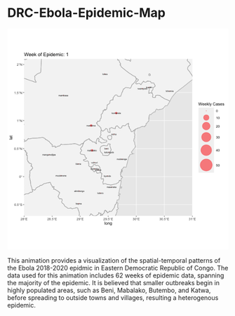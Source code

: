 # DRC-Ebola-Epidemic-Map

![alt-text](https://github.com/vossler-19/DRC-Ebola-Epidemic-Map/blob/master/drc_animate_cropped_lb.gif)

This animation provides a visualization of the spatial-temporal patterns of the Ebola 2018-2020 epidmic in Eastern Democratic Republic of Congo.  The data used for this animation includes 62 weeks of epidemic data, spanning the majority of the epidemic.  It is believed that smaller outbreaks begin in highly populated areas, such as Beni, Mabalako, Butembo, and Katwa, before spreading to outside towns and villages, resulting a heterogenous epidemic. 
